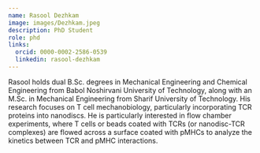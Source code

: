 ```yaml
---
name: Rasool Dezhkam
image: images/Dezhkam.jpeg
description: PhD Student
role: phd
links:
  orcid: 0000-0002-2586-0539
  linkedin: rasool-dezhkam
---
```


Rasool holds dual B.Sc. degrees in Mechanical Engineering and Chemical Engineering from Babol Noshirvani University of Technology, along with an M.Sc. in Mechanical Engineering from Sharif University of Technology. His research focuses on T cell mechanobiology, particularly incorporating TCR proteins into nanodiscs. He is particularly interested in flow chamber experiments, where T cells or beads coated with TCRs (or nanodisc-TCR complexes) are flowed across a surface coated with pMHCs to analyze the kinetics between TCR and pMHC interactions.
